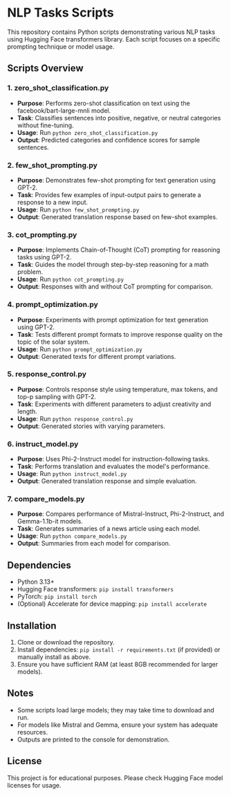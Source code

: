 # NLP Tasks Scripts

This repository contains Python scripts demonstrating various NLP tasks using Hugging Face transformers library. Each script focuses on a specific prompting technique or model usage.

## Scripts Overview

### 1. zero_shot_classification.py
- **Purpose**: Performs zero-shot classification on text using the facebook/bart-large-mnli model.
- **Task**: Classifies sentences into positive, negative, or neutral categories without fine-tuning.
- **Usage**: Run `python zero_shot_classification.py`
- **Output**: Predicted categories and confidence scores for sample sentences.

### 2. few_shot_prompting.py
- **Purpose**: Demonstrates few-shot prompting for text generation using GPT-2.
- **Task**: Provides few examples of input-output pairs to generate a response to a new input.
- **Usage**: Run `python few_shot_prompting.py`
- **Output**: Generated translation response based on few-shot examples.

### 3. cot_prompting.py
- **Purpose**: Implements Chain-of-Thought (CoT) prompting for reasoning tasks using GPT-2.
- **Task**: Guides the model through step-by-step reasoning for a math problem.
- **Usage**: Run `python cot_prompting.py`
- **Output**: Responses with and without CoT prompting for comparison.

### 4. prompt_optimization.py
- **Purpose**: Experiments with prompt optimization for text generation using GPT-2.
- **Task**: Tests different prompt formats to improve response quality on the topic of the solar system.
- **Usage**: Run `python prompt_optimization.py`
- **Output**: Generated texts for different prompt variations.

### 5. response_control.py
- **Purpose**: Controls response style using temperature, max tokens, and top-p sampling with GPT-2.
- **Task**: Experiments with different parameters to adjust creativity and length.
- **Usage**: Run `python response_control.py`
- **Output**: Generated stories with varying parameters.

### 6. instruct_model.py
- **Purpose**: Uses Phi-2-Instruct model for instruction-following tasks.
- **Task**: Performs translation and evaluates the model's performance.
- **Usage**: Run `python instruct_model.py`
- **Output**: Generated translation response and simple evaluation.

### 7. compare_models.py
- **Purpose**: Compares performance of Mistral-Instruct, Phi-2-Instruct, and Gemma-1.1b-it models.
- **Task**: Generates summaries of a news article using each model.
- **Usage**: Run `python compare_models.py`
- **Output**: Summaries from each model for comparison.

## Dependencies

- Python 3.13+
- Hugging Face transformers: `pip install transformers`
- PyTorch: `pip install torch`
- (Optional) Accelerate for device mapping: `pip install accelerate`

## Installation

1. Clone or download the repository.
2. Install dependencies: `pip install -r requirements.txt` (if provided) or manually install as above.
3. Ensure you have sufficient RAM (at least 8GB recommended for larger models).

## Notes

- Some scripts load large models; they may take time to download and run.
- For models like Mistral and Gemma, ensure your system has adequate resources.
- Outputs are printed to the console for demonstration.

## License

This project is for educational purposes. Please check Hugging Face model licenses for usage.
